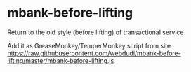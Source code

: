 # mbank-before-lifting
Return to the old style (before lifting) of transactional service


Add it as GreaseMonkey/TemperMonkey script from site 
https://raw.githubusercontent.com/webdudi/mbank-before-lifting/master/mbank-before-lifting.js
